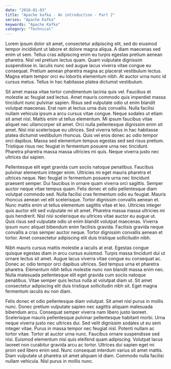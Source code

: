 ```yaml
---
date: "2018-01-03"
title: "Apache kafka - An introduction - Part 2"
series: "Apache Kafka"
keywords: "Apache Kafka"
category: "Technical"
---
```



Lorem ipsum dolor sit amet, consectetur adipiscing elit, sed do eiusmod tempor incididunt ut labore et dolore magna aliqua. A diam maecenas sed enim ut sem. Tellus cras adipiscing enim eu turpis egestas pretium aenean pharetra. Nisl vel pretium lectus quam. Quam vulputate dignissim suspendisse in. Iaculis nunc sed augue lacus viverra vitae congue eu consequat. Pretium aenean pharetra magna ac placerat vestibulum lectus. Magna etiam tempor orci eu lobortis elementum nibh. At auctor urna nunc id cursus metus. Tellus in hac habitasse platea dictumst vestibulum.

Sit amet massa vitae tortor condimentum lacinia quis vel. Faucibus et molestie ac feugiat sed lectus. Amet mauris commodo quis imperdiet massa tincidunt nunc pulvinar sapien. Risus sed vulputate odio ut enim blandit volutpat maecenas. Erat nam at lectus urna duis convallis. Nulla facilisi nullam vehicula ipsum a arcu cursus vitae congue. Neque sodales ut etiam sit amet nisl. Mattis enim ut tellus elementum. Mi ipsum faucibus vitae aliquet nec ullamcorper sit amet. Orci nulla pellentesque dignissim enim sit amet. Nisl nisi scelerisque eu ultrices. Sed viverra tellus in hac habitasse platea dictumst vestibulum rhoncus. Quis vel eros donec ac odio tempor orci dapibus. Massa sed elementum tempus egestas sed sed risus pretium. Tristique risus nec feugiat in fermentum posuere urna nec tincidunt. Pharetra pharetra massa massa ultricies mi quis. Neque viverra justo nec ultrices dui sapien.

Pellentesque elit eget gravida cum sociis natoque penatibus. Faucibus pulvinar elementum integer enim. Ultricies mi eget mauris pharetra et ultrices neque. Nec feugiat in fermentum posuere urna nec tincidunt praesent semper. Dui faucibus in ornare quam viverra orci sagittis. Semper auctor neque vitae tempus quam. Felis donec et odio pellentesque diam volutpat commodo sed. Nulla facilisi cras fermentum odio eu feugiat. Mauris rhoncus aenean vel elit scelerisque. Tortor dignissim convallis aenean et. Nunc mattis enim ut tellus elementum sagittis vitae et leo. Ultricies integer quis auctor elit sed vulputate mi sit amet. Pharetra massa massa ultricies mi quis hendrerit. Nisl nisi scelerisque eu ultrices vitae auctor eu augue ut. Quis risus sed vulputate odio ut enim blandit volutpat maecenas. Viverra ipsum nunc aliquet bibendum enim facilisis gravida. Facilisis gravida neque convallis a cras semper auctor neque. Tortor dignissim convallis aenean et tortor. Amet consectetur adipiscing elit duis tristique sollicitudin nibh.

Nibh mauris cursus mattis molestie a iaculis at erat. Egestas congue quisque egestas diam in arcu cursus euismod. Turpis massa tincidunt dui ut ornare lectus sit amet. Augue lacus viverra vitae congue eu consequat ac. Donec ac odio tempor orci dapibus ultrices. Sed tempus urna et pharetra pharetra. Elementum nibh tellus molestie nunc non blandit massa enim nec. Nulla malesuada pellentesque elit eget gravida cum sociis natoque penatibus. Vitae semper quis lectus nulla at volutpat diam ut. Sit amet consectetur adipiscing elit duis tristique sollicitudin nibh sit. Eget magna fermentum iaculis eu non diam.

Felis donec et odio pellentesque diam volutpat. Sit amet nisl purus in mollis nunc. Donec pretium vulputate sapien nec sagittis aliquam malesuada bibendum arcu. Consequat semper viverra nam libero justo laoreet. Scelerisque mauris pellentesque pulvinar pellentesque habitant morbi. Urna neque viverra justo nec ultrices dui. Sed velit dignissim sodales ut eu sem integer vitae. Purus in massa tempor nec feugiat nisl. Potenti nullam ac tortor vitae. Tortor at auctor urna nunc. Faucibus ornare suspendisse sed nisi. Euismod elementum nisi quis eleifend quam adipiscing. Volutpat lacus laoreet non curabitur gravida arcu ac tortor. Ultrices dui sapien eget mi proin sed libero enim sed. Nunc consequat interdum varius sit amet mattis. Diam vulputate ut pharetra sit amet aliquam id diam. Commodo nulla facilisi nullam vehicula. Nisl purus in mollis nunc.